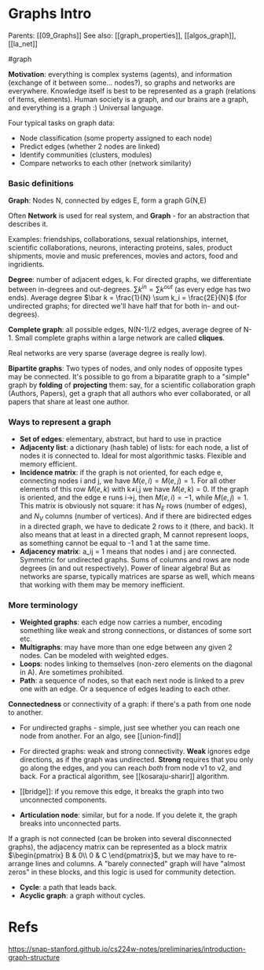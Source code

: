 # Graphs Intro

Parents: [[09_Graphs]]
See also: [[graph_properties]], [[algos_graph]], [[la_net]]

#graph


**Motivation**: everything is complex systems (agents), and information (exchange of it between some… nodes?), so graphs and networks are everywhere. Knowledge itself is best to be represented as a graph (relations of items, elements). Human society is a graph, and our brains are a graph, and everything is a graph :) Universal language.

Four typical tasks on graph data:
* Node classification (some property assigned to each node)
* Predict edges (whether 2 nodes are linked)
* Identify communities (clusters, modules)
* Compare networks to each other (network similarity)

### Basic definitions

**Graph**: Nodes N, connected by edges E, form a graph G(N,E)

Often **Network** is used for real system, and **Graph** - for an abstraction that describes it.

Examples: friendships, collaborations, sexual relationships, internet, scientific collaborations, neurons, interacting proteins, sales, product shipments, movie and music preferences, movies and actors, food and ingridients.

**Degree**: number of adjacent edges, k. For directed graphs, we differentiate between in-degrees and out-degrees. $\sum k^{in} = \sum k^{out}$ (as every edge has two ends). Average degree $\bar k = \frac{1}{N} \sum k_i = \frac{2E}{N}$ (for undirected graphs; for directed we'll have half that for both in- and out-degrees).

**Complete graph**: all possible edges, N(N-1)/2 edges, average degree of N-1. Small complete graphs within a large network are called **cliques**.

Real networks are very sparse (average degree is really low).

**Bipartite graphs**: Two types of nodes, and only nodes of opposite types may be connected. It's possible to go from a biparatite graph to a "simple" graph by **folding** of **projecting** them: say, for a scientific collaboration graph (Authors, Papers), get a graph that all authors who ever collaborated, or all papers that share at least one author.

### Ways to represent a graph

* **Set of edges**: elementary, abstract, but hard to use in practice
* **Adjacenty list**: a dictionary (hash table) of lists: for each node, a list of nodes it is connected to. Ideal for most algorithmic tasks. Flexible and memory efficient.
* **Incidence matrix**: if the graph is not oriented, for each edge e, connecting nodes i and j, we have $M(e,i) = M(e,j)=1$. For all other elements of this row $M(e,k)$ with k≠i,j we have $M(e,k)=0$. If the graph is oriented, and the edge e runs i→j, then $M(e,i)=-1$, while $M(e,j)=1$. This matrix is obviously not square: it has $N_E$ rows (number of edges), and $N_V$ columns (number of vertices). And if there are bidirected edges in a directed graph, we have to dedicate 2 rows to it (there, and back). It also means that at least in a directed graph, M cannot represent loops, as something cannot be equal to -1 and 1 at the same time.
* **Adjacency matrix**: a_ij = 1 means that nodes i and j are connected. Symmetric for undirected graphs. Sums of columns and rows are node degrees (in and out respectively). Power of linear algebra! But as networks are sparse, typically matrices are sparse as well, which means that working with them may be memory inefficient.

### More terminology

* **Weighted graphs**: each edge now carries a number, encoding something like weak and strong connections, or distances of some sort etc.
* **Multigraphs**: may have more than one edge between any given 2 nodes. Can be modeled with weighted edges.
* **Loops**: nodes linking to themselves (non-zero elements on the diagonal in A). Are sometimes prohibited.
* **Path**: a sequence of nodes, so that each next node is linked to a prev one with an edge. Or a sequence of edges leading to each other.

**Connectedness** or connectivity of a graph: if there's a path from one node to another.
* For undirected graphs - simple, just see whether you can reach one node from another. For an algo, see [[union-find]]
* For directed graphs: weak and strong connectivity. **Weak** ignores edge directions, as if the graph was undirected. **Strong** requires that you only go along the edges, and you can reach _both_ from node v1 to v2, and back. For a practical algorithm, see [[kosaraju-sharir]] algorithm.

* [[bridge]]: if you remove this edge, it breaks the graph into two unconnected components.
* **Articulation node**: similar, but for a node. If you delete it, the graph breaks into unconnected parts.

If a graph is not connected (can be broken into several disconnected graphs), the adjacency matrix can be represented as a block matrix $\begin{pmatrix} B & 0\\ 0 & C \end{pmatrix}$, but we may have to re-arrange lines and columns. A "barely connected" graph will have "almost zeros" in these blocks, and this logic is used for community detection.
* **Cycle**: a path that leads back.
* **Acyclic graph**: a graph without cycles. 

# Refs

https://snap-stanford.github.io/cs224w-notes/preliminaries/introduction-graph-structure